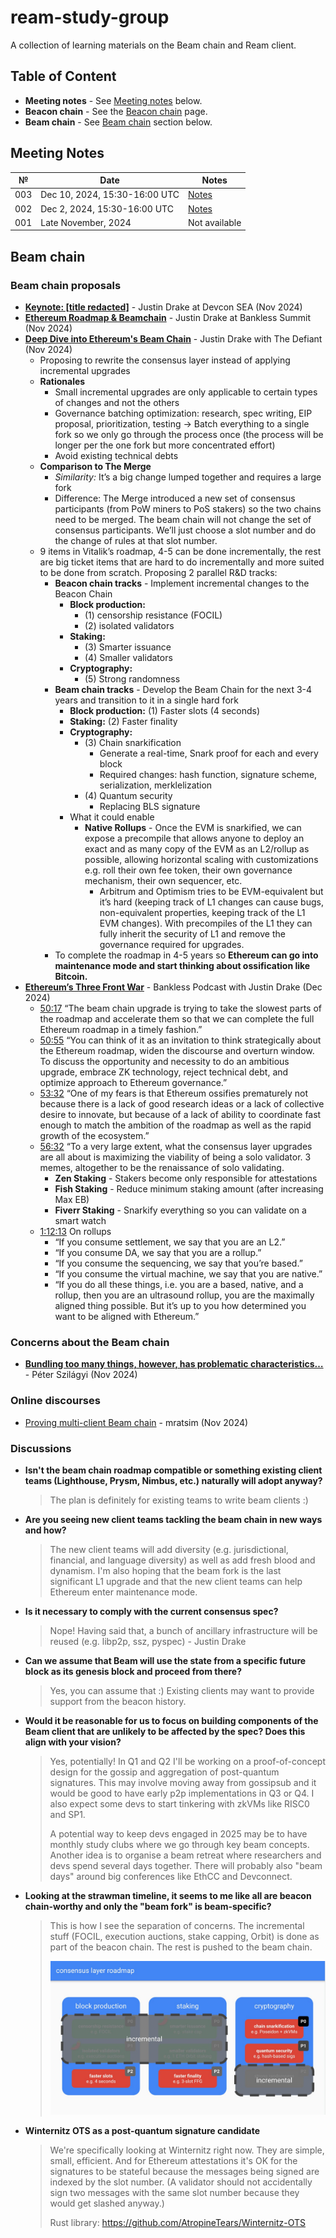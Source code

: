 # ream-study-group

A collection of learning materials on the Beam chain and Ream client.

## Table of Content

- **Meeting notes** - See [Meeting notes](#meeting-notes) below.
- **Beacon chain** - See the [Beacon chain](./beacon-chain.md) page.
- **Beam chain** - See [Beam chain](#beam-chain) section below.

## Meeting Notes

| №   | Date                              | Notes                              |
| --- | --------------------------------- | -----------------------------------|
| 003 | Dec 10, 2024, 15:30-16:00 UTC      | [Notes](./meeting-notes/003.md)    |
| 002 | Dec 2, 2024, 15:30-16:00 UTC      | [Notes](./meeting-notes/002.md)    |
| 001 | Late November, 2024 | Not available |

## Beam chain

### Beam chain proposals

- [**Keynote: [title redacted]**](https://www.youtube.com/watch?v=Gjuenkv1zrw) - Justin Drake at Devcon SEA (Nov 2024)
- [**Ethereum Roadmap & Beamchain**](https://www.youtube.com/watch?v=8mJDt8TGebc) - Justin Drake at Bankless Summit (Nov 2024)
- [**Deep Dive into Ethereum's Beam Chain**](https://www.youtube.com/watch?v=88FDeg5JaUk) - Justin Drake with The Defiant (Nov 2024)
    - Proposing to rewrite the consensus layer instead of applying incremental upgrades
    - **Rationales**
        - Small incremental upgrades are only applicable to certain types of changes and not the others
        - Governance batching optimization: research, spec writing, EIP proposal, prioritization, testing → Batch everything to a single fork so we only go through the process once (the process will be longer per the one fork but more concentrated effort)
        - Avoid existing technical debts
    - **Comparison to The Merge**
        - *Similarity:* It’s a big change lumped together and requires a large fork
        - Difference: The Merge introduced a new set of consensus participants (from PoW miners to PoS stakers) so the two chains need to be merged. The beam chain will not change the set of consensus participants. We’ll just choose a slot number and do the change of rules at that slot number.
    - 9 items in Vitalik’s roadmap, 4-5 can be done incrementally, the rest are big ticket items that are hard to do incrementally and more suited to be done from scratch. Proposing 2 parallel R&D tracks:
        - **Beacon chain tracks** - Implement incremental changes to the Beacon Chain
            - **Block production:**
                - (1) censorship resistance (FOCIL)
                - (2) isolated validators
            - **Staking:**
                - (3) Smarter issuance
                - (4) Smaller validators
            - **Cryptography:**
                - (5) Strong randomness
        - **Beam chain tracks** - Develop the Beam Chain for the next 3-4 years and transition to it in a single hard fork
            - **Block production:** (1) Faster slots (4 seconds)
            - **Staking:** (2) Faster finality
            - **Cryptography:**
                - (3) Chain snarkification
                    - Generate a real-time, Snark proof for each and every block
                    - Required changes: hash function, signature scheme, serialization, merklelization
                - (4) Quantum security
                    - Replacing BLS signature
            - What it could enable
                - **Native Rollups** - Once the EVM is snarkified, we can expose a precompile that allows anyone to deploy an exact and as many copy of the EVM as an L2/rollup as possible, allowing horizontal scaling with customizations e.g. roll their own fee token, their own governance mechanism, their own sequencer, etc.
                    - Arbitrum and Optimism tries to be EVM-equivalent but it’s hard (keeping track of L1 changes can cause bugs, non-equivalent properties, keeping track of the L1 EVM changes). With precompiles of the L1 they can fully inherit the security of L1 and remove the governance required for upgrades.
        - To complete the roadmap in 4-5 years so **Ethereum can go into maintenance mode and start thinking about ossification like Bitcoin.**
- [**Ethereum’s Three Front War**](https://youtu.be/jUFVOUq0-fc?si=4ayhCrWKLNiv2q10&t=2936) - Bankless Podcast with Justin Drake (Dec 2024)
    - [50:17](https://youtu.be/jUFVOUq0-fc?si=skZHo978yWa1nDjP&t=3017) “The beam chain upgrade is trying to take the slowest parts of the roadmap and accelerate them so that we can complete the full Ethereum roadmap in a timely fashion.”
    - [50:55](https://youtu.be/jUFVOUq0-fc?si=PyyG8TC30Q9CjYsy&t=3055) “You can think of it as an invitation to think strategically about the Ethereum roadmap, widen the discourse and overturn window. To discuss the opportunity and necessity to do an ambitious upgrade, embrace ZK technology, reject technical debt, and optimize approach to Ethereum governance.”
    - [53:32](https://youtu.be/jUFVOUq0-fc?si=IB9w9cuGRb9wGUaA&t=3212) “One of my fears is that Ethereum ossifies prematurely not because there is a lack of good research ideas or a lack of collective desire to innovate, but because of a lack of ability to coordinate fast enough to match the ambition of the roadmap as well as the rapid growth of the ecosystem.”
    - [56:32](https://youtu.be/jUFVOUq0-fc?si=vhTB4geOZ2W0rauP&t=3392) “To a very large extent, what the consensus layer upgrades are all about is maximizing the viability of being a solo validator. 3 memes, altogether to be the renaissance of solo validating.
        - **Zen Staking** - Stakers become only responsible for attestations
        - **Fish Staking** - Reduce minimum staking amount (after increasing Max EB)
        - **Fiverr Staking** - Snarkify everything so you can validate on a smart watch
    - [1:12:13](https://youtu.be/jUFVOUq0-fc?si=5cp_8TP-tSMRrqVT&t=4333) On rollups
        - “If you consume settlement, we say that you are an L2.”
        - “If you consume DA, we say that you are a rollup.”
        - “If you consume the sequencing, we say that you’re based.”
        - “If you consume the virtual machine, we say that you are native.”
        - “If you do all these things, i.e. you are a based, native, and a rollup, then you are an ultrasound rollup, you are the maximally aligned thing possible. But it’s up to you how determined you want to be aligned with Ethereum.”

### Concerns about the Beam chain

- [**Bundling too many things, however, has problematic characteristics…**](https://x.com/peter_szilagyi/status/1856353010349400398) - Péter Szilágyi (Nov 2024)

### Online discourses
- [Proving multi-client Beam chain](https://ethresear.ch/t/proving-multi-client-beam-chain/21027) - mratsim (Nov 2024)

### Discussions

- **Isn't the beam chain roadmap compatible or something existing client teams (Lighthouse, Prysm, Nimbus, etc.) naturally will adopt anyway?**
    
    > The plan is definitely for existing teams to write beam clients :)
    
- **Are you seeing new client teams tackling the beam chain in new ways and how?**
    
    > The new client teams will add diversity (e.g. jurisdictional, financial, and language diversity) as well as add fresh blood and dynamism. I'm also hoping that the beam fork is the last significant L1 upgrade and that the new client teams can help Ethereum enter maintenance mode.
    
- **Is it necessary to comply with the current consensus spec?**
    
    > Nope! Having said that, a bunch of ancillary infrastructure will be reused (e.g. libp2p, ssz, pyspec) - Justin Drake
    
- **Can we assume that Beam will use the state from a specific future block as its genesis block and proceed from there?**
    
    > Yes, you can assume that :) Existing clients may want to provide support from the beacon history.
    
- **Would it be reasonable for us to focus on building components of the Beam client that are unlikely to be affected by the spec? Does this align with your vision?**
    
    > Yes, potentially! In Q1 and Q2 I'll be working on a proof-of-concept design for the gossip and aggregation of post-quantum signatures. This may involve moving away from gossipsub and it would be good to have early p2p implementations in Q3 or Q4. I also expect some devs to start tinkering with zkVMs like RISC0 and SP1.
    >
    > A potential way to keep devs engaged in 2025 may be to have monthly study clubs where we go through key beam concepts. Another idea is to organise a beam retreat where researchers and devs spend several days together. There will probably also "beam days" around big conferences like EthCC and Devconnect.
    
- **Looking at the strawman timeline, it seems to me like all are beacon chain-worthy and only the "beam fork" is beam-specific?**
    
    > This is how I see the separation of concerns. The incremental stuff (FOCIL, execution auctions, stake capping, Orbit) is done as part of the beacon chain. The rest is pushed to the beam chain.
    > 
    > ![Consensus Layer Roadmap](./figures/cl-roadmap.jpeg)

- **Winternitz OTS as a post-quantum signature candidate**
    > We're specifically looking at Winternitz right now. They are simple, small, efficient. And for Ethereum attestations it's OK for the signatures to be stateful because the messages being signed are indexed by the slot number. (A validator should not accidentally sign two messages with the same slot number because they would get slashed anyway.)
    >
    > Rust library: https://github.com/AtropineTears/Winternitz-OTS